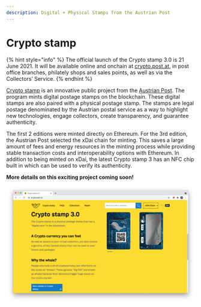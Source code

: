 ```yaml
---
description: Digital + Physical Stamps from the Austrian Post
---
```


# Crypto stamp

{% hint style="info" %}
The official launch of the Crypto stamp 3.0 is 21 June 2021. It will be available online and onchain at [crypto.post.at](https://crypto.post.at/), in post office branches, philately shops and sales points, as well as via the Collectors’ Service.
{% endhint %}

[Crypto stamp](https://crypto.post.at/) is an innovative public project from the [Austrian Post](https://www.post.at/). The program mints digital postage stamps on the blockchain. These digital stamps are also paired with a physical postage stamp. The stamps are legal postage denominated by the Austrian postal service as a way to highlight new technologies, engage collectors, create transparency, and guarantee authenticity.

The first 2 editions were minted directly on Ethereum. For the 3rd edition, the Austrian Post selected the xDai chain for minting. This saves a large amount of fees and energy resources in the minting process while providing stable transaction costs and interoperability options with Ethereum. In addition to being minted on xDai, the latest Crypto stamp 3 has an NFC chip built in which can be used to verify its authenticity. 

**More details on this exciting project coming soon!**

![crypto.post.at website](../../.gitbook/assets/crypto-stamp-3.png)





